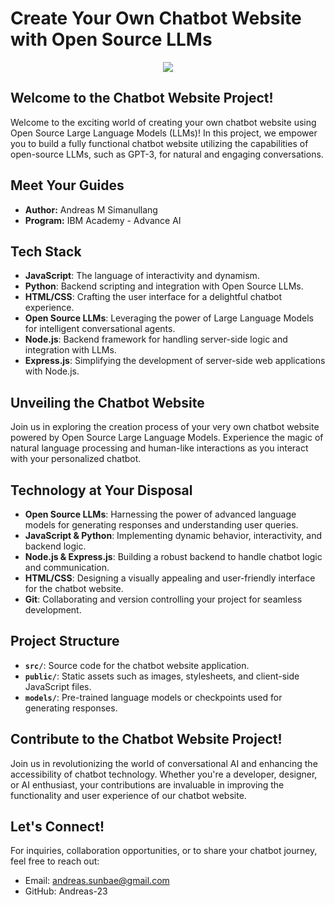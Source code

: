 # Create Your Own Chatbot Website with Open Source LLMs

<p align="center">
  <img src="https://s30383.pcdn.co/wp-content/uploads/2023/02/MOS-using-chatbot-OC23DD.jpg">
</p>

## Welcome to the Chatbot Website Project!

Welcome to the exciting world of creating your own chatbot website using Open Source Large Language Models (LLMs)! In this project, we empower you to build a fully functional chatbot website utilizing the capabilities of open-source LLMs, such as GPT-3, for natural and engaging conversations.

## Meet Your Guides

- **Author:** Andreas M Simanullang
- **Program:** IBM Academy - Advance AI 


## Tech Stack

- **JavaScript**: The language of interactivity and dynamism.
- **Python**: Backend scripting and integration with Open Source LLMs.
- **HTML/CSS**: Crafting the user interface for a delightful chatbot experience.
- **Open Source LLMs**: Leveraging the power of Large Language Models for intelligent conversational agents.
- **Node.js**: Backend framework for handling server-side logic and integration with LLMs.
- **Express.js**: Simplifying the development of server-side web applications with Node.js.

## Unveiling the Chatbot Website

Join us in exploring the creation process of your very own chatbot website powered by Open Source Large Language Models. Experience the magic of natural language processing and human-like interactions as you interact with your personalized chatbot.

## Technology at Your Disposal

- **Open Source LLMs**: Harnessing the power of advanced language models for generating responses and understanding user queries.
- **JavaScript & Python**: Implementing dynamic behavior, interactivity, and backend logic.
- **Node.js & Express.js**: Building a robust backend to handle chatbot logic and communication.
- **HTML/CSS**: Designing a visually appealing and user-friendly interface for the chatbot website.
- **Git**: Collaborating and version controlling your project for seamless development.

## Project Structure

- **`src/`**: Source code for the chatbot website application.
- **`public/`**: Static assets such as images, stylesheets, and client-side JavaScript files.
- **`models/`**: Pre-trained language models or checkpoints used for generating responses.

## Contribute to the Chatbot Website Project!

Join us in revolutionizing the world of conversational AI and enhancing the accessibility of chatbot technology. Whether you're a developer, designer, or AI enthusiast, your contributions are invaluable in improving the functionality and user experience of our chatbot website.

## Let's Connect!

For inquiries, collaboration opportunities, or to share your chatbot journey, feel free to reach out:
- Email: andreas.sunbae@gmail.com
- GitHub: Andreas-23
